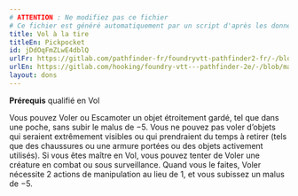 ```yaml
---
# ATTENTION : Ne modifiez pas ce fichier
# Ce fichier est généré automatiquement par un script d'après les données du module Foundry VTT officiel et de sa traduction
title: Vol à la tire
titleEn: Pickpocket
id: jDdOqFmZLwE4dblQ
urlFr: https://gitlab.com/pathfinder-fr/foundryvtt-pathfinder2-fr/-/blob/master/data/feats/jDdOqFmZLwE4dblQ.htm
urlEn: https://gitlab.com/hooking/foundry-vtt---pathfinder-2e/-/blob/master/packs/data/feats.db/pickpocket.json
layout: dons
---
```

**Prérequis** qualifié en Vol  

Vous pouvez Voler ou Escamoter un objet étroitement gardé, tel que dans une poche, sans subir le malus de −5. Vous ne pouvez pas voler d’objets qui seraient extrêmement visibles ou qui prendraient du temps à retirer (tels que des chaussures ou une armure portées ou des objets activement utilisés). Si vous êtes maître en Vol, vous pouvez tenter de Voler une créature en combat ou sous surveillance. Quand vous le faites, Voler nécessite 2 actions de manipulation au lieu de 1, et vous subissez un malus de −5.
